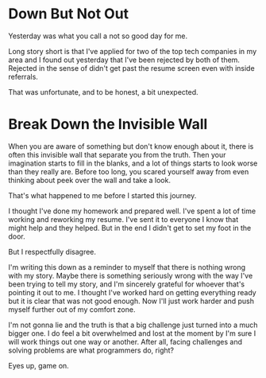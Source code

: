 # Down But Not Out

Yesterday was what you call a not so good day for me.

Long story short is that I've applied for two of the top tech companies in my area and I found out yesterday that I've been rejected by both of them. Rejected in the sense of didn't get past the resume screen even with inside referrals.

That was unfortunate, and to be honest, a bit unexpected.



# Break Down the Invisible Wall

When you are aware of something but don't know enough about it, there is often this invisible wall that separate you from the truth. Then your imagination starts to fill in the blanks, and a lot of things starts to look worse than they really are. Before too long, you scared yourself away from even thinking about peek over the wall and take a look.

That's what happened to me before I started this journey.

I thought I've done my homework and prepared well. I've spent a lot of time working and reworking my resume. I've sent it to everyone I know that might help and they helped. But in the end I didn't get to set my foot in the door.



But I respectfully disagree.

I'm writing this down as a reminder to myself that there is nothing wrong with my story. Maybe there is something seriously wrong with the way I've been trying to tell my story, and I'm sincerely grateful for whoever that's pointing it out to me. I thought I've worked hard on getting everything ready but it is clear that was not good enough. Now I'll just work harder and push myself further out of my comfort zone.

I'm not gonna lie and the truth is that a big challenge just turned into a much bigger one. I do feel a bit overwhelmed and lost at the moment by I'm sure I will work things out one way or another. After all, facing challenges and solving problems are what programmers do, right?

Eyes up, game on.
